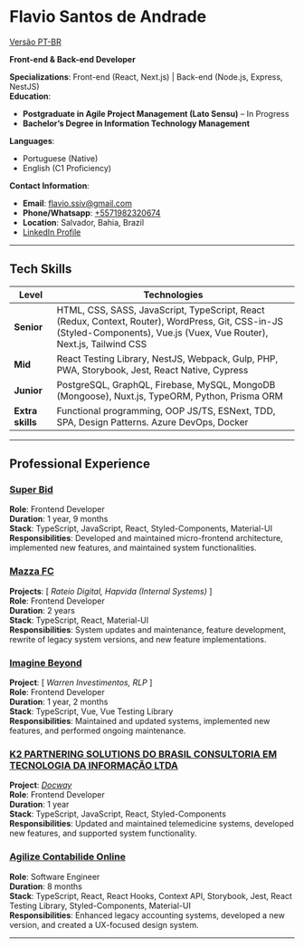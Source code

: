# Flavio Santos de Andrade

[Versão PT-BR](./README_pt-BR.md)

**Front-end & Back-end Developer**

**Specializations**: Front-end (React, Next.js) | Back-end (Node.js, Express, NestJS)  
**Education**:

- **Postgraduate in Agile Project Management (Lato Sensu)** – In Progress
- **Bachelor’s Degree in Information Technology Management**

**Languages**:

- Portuguese (Native)
- English (C1 Proficiency)

**Contact Information**:

- **Email**: flavio.ssiv@gmail.com
- **Phone/Whatsapp**: [+5571982320674](https://api.whatsapp.com/send?1=pt_BR&phone=5571982320674)
- **Location**: Salvador, Bahia, Brazil
- [LinkedIn Profile](https://www.linkedin.com/in/flavio-andrade-dev/)

---

## Tech Skills

| **Level**        | **Technologies**                                                                                                                                                         |
| ---------------- | ------------------------------------------------------------------------------------------------------------------------------------------------------------------------ |
| **Senior**       | HTML, CSS, SASS, JavaScript, TypeScript, React (Redux, Context, Router), WordPress, Git, CSS-in-JS (Styled-Components), Vue.js (Vuex, Vue Router), Next.js, Tailwind CSS |
| **Mid**          | React Testing Library, NestJS, Webpack, Gulp, PHP, PWA, Storybook, Jest, React Native, Cypress                                                                           |
| **Junior**       | PostgreSQL, GraphQL, Firebase, MySQL, MongoDB (Mongoose), Nuxt.js, TypeORM, Python, Prisma ORM                                                                           |
| **Extra skills** | Functional programming, OOP JS/TS, ESNext, TDD, SPA, Design Patterns. Azure DevOps, Docker                                                                               |

---

## Professional Experience

### [Super Bid](https://www.superbid.net/)

**Role**: Frontend Developer  
**Duration**: 1 year, 9 months  
**Stack**: TypeScript, JavaScript, React, Styled-Components, Material-UI  
**Responsibilities**: Developed and maintained micro-frontend architecture, implemented new features, and maintained system functionalities.

### [Mazza FC](https://mazzafc.tech/)

**Projects**: [ _Rateio Digital, Hapvida (Internal Systems)_ ]  
**Role**: Frontend Developer  
**Duration**: 2 years  
**Stack**: TypeScript, React, Material-UI  
**Responsibilities**: System updates and maintenance, feature development, rewrite of legacy system versions, and new feature implementations.

### [Imagine Beyond](https://www.imaginebeyond.com.br/)

**Project**: [ _Warren Investimentos, RLP_ ]  
**Role**: Frontend Developer  
**Duration**: 1 year, 2 months  
**Stack**: TypeScript, Vue, Vue Testing Library  
**Responsibilities**: Maintained and updated systems, implemented new features, and performed ongoing maintenance.

### [K2 PARTNERING SOLUTIONS DO BRASIL CONSULTORIA EM TECNOLOGIA DA INFORMAÇÃO LTDA](https://k2partnering.com/)

**Project**: [_Docway_](https://docway.com.br/)  
**Role**: Frontend Developer  
**Duration**: 1 year  
**Stack**: TypeScript, JavaScript, React, Styled-Components  
**Responsibilities**: Updated and maintained telemedicine systems, developed new features, and supported system functionality.

### [Agilize Contabilide Online](https://www.agilize.com.br/)

**Role**: Software Engineer  
**Duration**: 8 months  
**Stack**: TypeScript, React, React Hooks, Context API, Storybook, Jest, React Testing Library, Styled-Components, Material-UI  
**Responsibilities**: Enhanced legacy accounting systems, developed a new version, and created a UX-focused design system.

---
